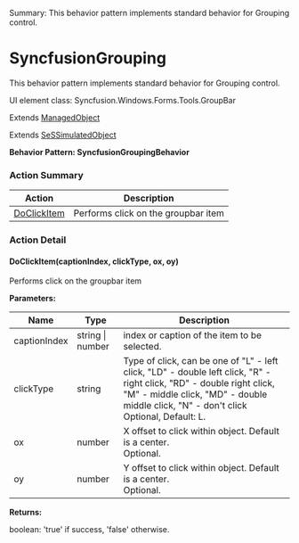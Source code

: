 Summary: This behavior pattern implements standard behavior for Grouping control.

# SyncfusionGrouping

This behavior pattern implements standard behavior for Grouping control.
 
UI element class: Syncfusion.Windows.Forms.Tools.GroupBar

Extends [ManagedObject](ManagedObject.md)

Extends [SeSSimulatedObject](SeSSimulatedObject.md)





**Behavior Pattern: SyncfusionGroupingBehavior**


<!-- ============================== property summary ========================== -->

	
<!-- ============================== action summary ========================== -->



### Action Summary

|  **Action** | **Description** | 
| ----------- | --------------- |
|	[DoClickItem](#DoClickItem) | Performs click on the groupbar item |




<!-- ============================== property detail ========================== -->
	
	
<!-- ============================== action detail ========================== -->
	
### Action Detail
		
<a name="DoClickItem"></a>    
#### DoClickItem(captionIndex, clickType, ox, oy)

Performs click on the groupbar item


**Parameters:**

|	**Name** | **Type** | **Description** |
| ---------- | -------- | --------------- |
| captionIndex | string \| number |	index or caption of the item to be selected. |
| clickType | string |	Type of click, can be one of "L" - left click, "LD" - double left click, "R" - right click, "RD" - double right click, "M" - middle click, "MD" - double middle click, "N" - don't click<br>Optional, Default: L. |
| ox | number |	X offset to click within object. Default is a center.<br>Optional. |
| oy | number |	Y offset to click within object. Default is a center.<br>Optional. |




**Returns:**

boolean: 'true' if success, 'false' otherwise.



<a name="see.also.syncfusiongrouping.doclickitem"></a>

	

